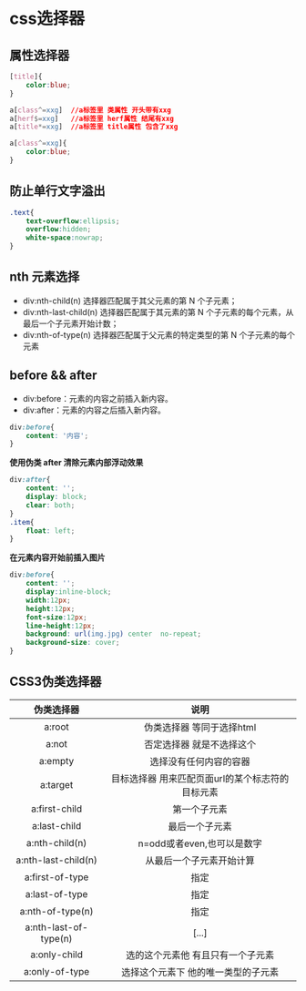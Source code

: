 # css选择器

## 属性选择器

```css
[title]{
    color:blue;
}
```

```css
a[class^=xxg]  //a标签里 类属性 开头带有xxg
a[herf$=xxg]   //a标签里 herf属性 结尾有xxg
a[title*=xxg]  //a标签里 title属性 包含了xxg

a[class^=xxg]{
    color:blue;
}
```

## 防止单行文字溢出

```css
.text{
    text-overflow:ellipsis;
    overflow:hidden;  
    white-space:nowrap;
}
```

## nth 元素选择

- div:nth-child(n) 选择器匹配属于其父元素的第 N 个子元素；
- div:nth-last-child(n) 选择器匹配属于其元素的第 N 个子元素的每个元素，从最后一个子元素开始计数；
- div:nth-of-type(n) 选择器匹配属于父元素的特定类型的第 N 个子元素的每个元素

## before && after

- div:before：元素的内容之前插入新内容。
- div:after：元素的内容之后插入新内容。
  
```css
div:before{
    content: '内容';
}
```
  
__使用伪类 after 清除元素内部浮动效果__

```css
div:after{
    content: '';
    display: block;
    clear: both;
}
.item{
    float: left;
}
```

__在元素内容开始前插入图片__

```css
div:before{
    content: '';
    display:inline-block;
    width:12px;
    height:12px;
    font-size:12px;
    line-height:12px;
    background: url(img.jpg) center  no-repeat;
    background-size: cover;
}
```
## CSS3伪类选择器

伪类选择器|说明
:-:|:-:
a:root|伪类选择器 等同于选择html
a:not|否定选择器 就是不选择这个
a:empty|选择没有任何内容的容器
a:target|目标选择器 用来匹配页面url的某个标志符的目标元素
a:first-child|第一个子元素
a:last-child|最后一个子元素
a:nth-child(n)|n=odd或者even,也可以是数字
a:nth-last-child(n)|从最后一个子元素开始计算
a:first-of-type|指定
a:last-of-type|指定
a:nth-of-type(n)|指定
a:nth-last-of-type(n)|[...]
a:only-child|选的这个元素他 有且只有一个子元素
a:only-of-type|选择这个元素下 他的唯一类型的子元素